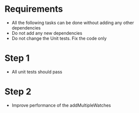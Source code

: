# Requirements
- All the following tasks can be done without adding any other dependencies
- Do not add any new dependencies
- Do not change the Unit tests. Fix the code only

# Step 1
- All unit tests should pass

# Step 2
 - Improve performance of the addMultipleWatches